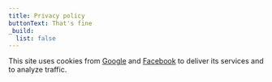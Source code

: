 ```yaml
---
title: Privacy policy
buttonText: That's fine
_build:
  list: false
---
```


[Google Cookies]: https://policies.google.com/technologies/cookies
[Facebook Cookies]: https://www.facebook.com/policies/cookies

This site uses cookies from [Google][Google Cookies] and [Facebook][Facebook Cookies]
to deliver its services and to analyze traffic.

